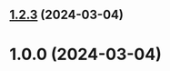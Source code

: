 ## [1.2.3](https://github.com/dadzhalo/git-extended/compare/1.0.0...1.2.3) (2024-03-04)



# 1.0.0 (2024-03-04)



